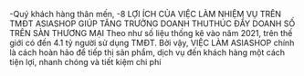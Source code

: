 -Quý khách hàng thân mến,
-8 LỢI ÍCH CỦA VIỆC LÀM NHIỆM VỤ TRÊN TMĐT ASIASHOP GIÚP TĂNG TRƯỞNG DOANH THUTHÚC ĐẨY DOANH SỐ TRÊN SÀN THƯƠNG MẠI
Theo như số liệu thống kê vào năm 2021, trên thế giới có đến 4.1 tỷ người sử dụng TMĐT. Bởi vậy, VIỆC LÀM ASIASHOP chính là cách hoàn hảo để tiếp thị sản phẩm, dịch vụ đến khách hàng một cách tiện lợi, nhanh chóng và tiết kiệm chi phí
